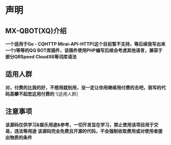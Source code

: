 # 声明

## MX-QBOT(XQ)介绍
**一个适用于Go - CQHTTP Mirai-API-HTTP(这个目前暂不支持，等后续我写出来一个)等等的QQ BOT库插件，该插件使用PHP编写后续会考虑其他语言，兼容于部分QRSpeed CloudX6等词库语法**

## 适用人群
**对，付费的比我的好，不想用就别用，没一定让你用继续用付费的去吧，我写的代码高攀不起您这用付费的**
![适用人群]

## 注意事项
**该源码仅供学习&娱乐用途&参考，一切开发旨在学习，禁止使用该项目用于交易，违法等用途**
**该源码完全免费且开源的代码，不会强制收取费用或对使用者提出物质的条件**
